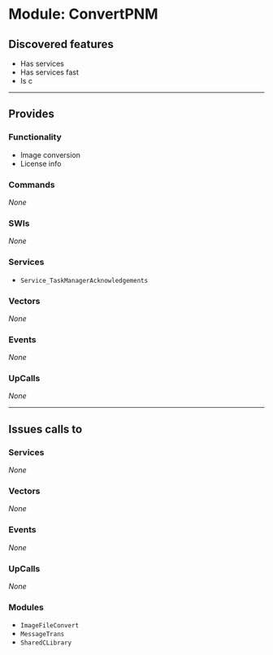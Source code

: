 # Module: ConvertPNM

## Discovered features


* Has services
* Has services fast
* Is c

---

## Provides

### Functionality


* Image conversion
* License info

### Commands


*None*


### SWIs


*None*


### Services


* `Service_TaskManagerAcknowledgements`


### Vectors


*None*


### Events


*None*


### UpCalls


*None*


---

## Issues calls to

### Services


*None*


### Vectors


*None*


### Events


*None*


### UpCalls


*None*


### Modules


* `ImageFileConvert`
* `MessageTrans`
* `SharedCLibrary`


